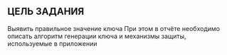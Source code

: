 ## ЦЕЛЬ ЗАДАНИЯ
 Выявить правильное значение ключа
 При этом в отчёте необходимо описать алгоритм генерации ключа и механизмы защиты, используемые в приложении